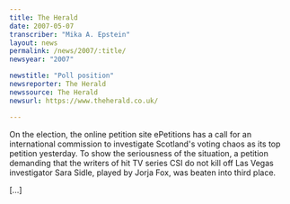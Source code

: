 ```yaml
---
title: The Herald
date: 2007-05-07
transcriber: "Mika A. Epstein"
layout: news
permalink: /news/2007/:title/
newsyear: "2007"

newstitle: "Poll position"
newsreporter: The Herald
newssource: The Herald
newsurl: https://www.theherald.co.uk/

---
```


On the election, the online petition site ePetitions has a call for an international commission to investigate Scotland's voting chaos as its top petition yesterday. To show the seriousness of the situation, a petition demanding that the writers of hit TV series CSI do not kill off Las Vegas investigator Sara Sidle, played by Jorja Fox, was beaten into third place.

[...]
